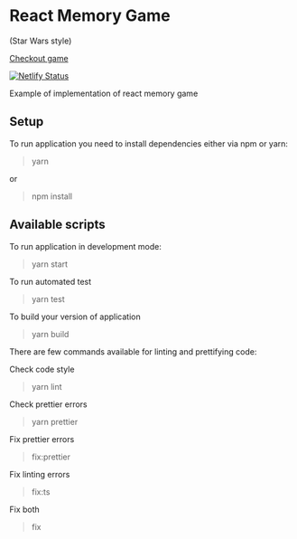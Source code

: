 # React Memory Game
(Star Wars style)

[Checkout game](https://super-memory-game.netlify.app/)

[![Netlify Status](https://api.netlify.com/api/v1/badges/0cfe2db9-e7c0-4d8b-ab34-5766d16d841f/deploy-status)](https://app.netlify.com/sites/super-memory-game/deploys)


Example of implementation of react memory game

## Setup

To run application you need to install dependencies either via npm or yarn:

> yarn

or

> npm install

## Available scripts

To run application in development mode:

> yarn start

To run automated test

> yarn test

To build your version of application

> yarn build

There are few commands available for linting and prettifying code:

Check code style
> yarn lint

Check prettier errors
> yarn prettier

Fix prettier errors
> fix:prettier

Fix linting errors
> fix:ts

Fix both
> fix